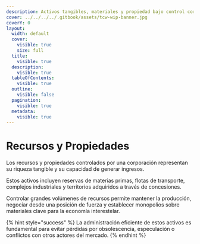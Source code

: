 ```yaml
---
description: Activos tangibles, materiales y propiedad bajo control corporativo.
cover: ../../../../.gitbook/assets/tcw-wip-banner.jpg
coverY: 0
layout:
  width: default
  cover:
    visible: true
    size: full
  title:
    visible: true
  description:
    visible: true
  tableOfContents:
    visible: true
  outline:
    visible: false
  pagination:
    visible: true
  metadata:
    visible: true
---
```


# Recursos y Propiedades

Los recursos y propiedades controlados por una corporación representan su riqueza tangible y su capacidad de generar ingresos.

Estos activos incluyen reservas de materias primas, flotas de transporte, complejos industriales y territorios adquiridos a través de concesiones.

Controlar grandes volúmenes de recursos permite mantener la producción, negociar desde una posición de fuerza y establecer monopolios sobre materiales clave para la economía interestelar.

{% hint style="success" %}
La administración eficiente de estos activos es fundamental para evitar pérdidas por obsolescencia, especulación o conflictos con otros actores del mercado.
{% endhint %}
